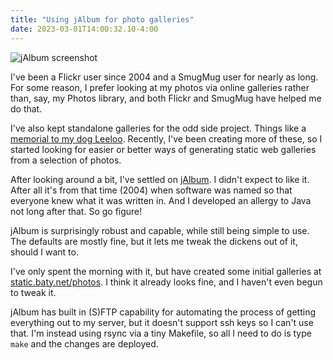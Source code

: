 ```yaml
---
title: "Using jAlbum for photo galleries"
date: 2023-03-01T14:00:32.10-4:00
---
```



![jAlbum screenshot](/img/2023/20230301-jAlbum.png)

I've been a Flickr user since 2004 and a SmugMug user for nearly as long. For some reason, I prefer looking at my photos via online galleries rather than, say, my Photos library, and both Flickr and SmugMug have helped me do that.

I've also kept standalone galleries for the odd side project. Things like a [memorial to my dog Leeloo](https://static.baty.net/galleries/pets/leeloo2016/). Recently, I've been creating more of these, so I started looking for easier or better ways of generating static web galleries from a selection of photos.

After looking around a bit, I've settled on [jAlbum](https://jalbum.net/en/). I didn't expect to like it. After all it's from that time (2004) when software was named so that everyone knew what it was written in. And I developed an allergy to Java not long after that. So go figure!

jAlbum is surprisingly robust and capable, while still being simple to use. The defaults are mostly fine, but it lets me tweak the dickens out of it, should I want to.

I've only spent the morning with it, but have created some initial galleries at [static.baty.net/photos](http://static.baty.net/photos/.). I think it already looks fine, and I haven't even begun to tweak it.

jAlbum has built in (S)FTP capability for automating the process of getting everything out to my server, but it doesn't support ssh keys so I can't use that. I'm instead using rsync via a tiny Makefile, so all I need to do is type `make` and the changes are deployed.
